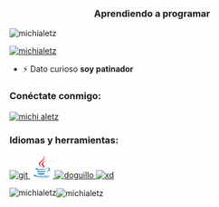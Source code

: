 <h3 align="center">Aprendiendo a programar</h3>

<p align="left"> <img src="https://komarev.com/ghpvc/?username=michialetz&label=Profile%20views&color=0e75b6&style=flat " alt="michialetz" /> </p>

<p align="left"> <a href="https://github.com/ryo-ma/github-profile-trofeo"><img src="https ://github-profile-trophy.vercel.app/?username=michialetz" alt="michialetz" /></a> </p>

- ⚡ Dato curioso **soy patinador**

<h3 align="left ">Conéctate conmigo:</h3>
<p align="left">
<a href="https://fb.com/michi aletz" target="blank"><img align="center" src=" https://crudo.githubusercontent.com/rahuldkjain/github-profile-readme-generator/master/src/images/icons/Social/facebook.svg" alt="michi aletz" height="30" width="40" /></a>
</p>

<h3 align="left">Idiomas y herramientas:</h3>
<p align="left"> <a href="https://git-scm.com/" target="_blank" rel="noreferrer"> <img src="https://www.vectorlogo.zone/ logos/git-scm/git-scm-icon.svg" alt="git" width="40" height="40"/> </a> <a href="https://www.java.com" target="_blank" rel="noreferrer"> <img src="https://raw.githubusercontent.com/devicons/devicon/master/icons/java/java-original.svg" alt="java" width=" 40" height="40"/> </a> <a href="https://pugjs.org" target="_blank" rel="noreferrer"> <img src="https://cdn.worldvectorlogo. com/logos/pug.svg" alt="doguillo" ancho="40" altura="40"/> </a> <a href="https://www.adobe.com/products/xd.html" target="_blank" rel="noreferrer"> <img src="https://cdn.worldvectorlogo.com/logos/adobe-xd.svg" alt="xd" ancho="40" altura="40"/> </a> </p>

<p><img align="left" src="https://github-readme-stats.vercel.app/api/top-langs?username=michialetz&show_icons=true&locale=en&layout=compact" alt="michialetz" /> </p>

<p> <img align="center" src="https://github-readme-stats.vercel.app/api?username=michialetz&show_icons=true&locale=en" alt="michialetz" /> </p>
